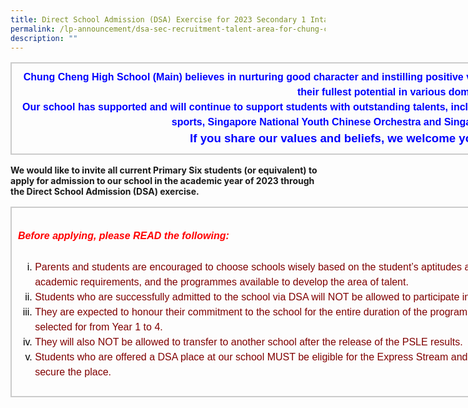 ```yaml
---
title: Direct School Admission (DSA) Exercise for 2023 Secondary 1 Intake
permalink: /lp-announcement/dsa-sec-recruitment-talent-area-for-chung-cheng-high-school-main/
description: ""
---
```

<table border="1" style="box-sizing: border-box; border: 1px solid rgba(0, 0, 0, 0.2); border-collapse: collapse; color: rgb(0, 0, 0); font-family: Montserrat, &quot;Noto Sans SC&quot;, sans-serif; font-size: medium; font-style: normal; font-variant-ligatures: normal; font-variant-caps: normal; font-weight: 400; letter-spacing: normal; orphans: 2; text-align: start; text-transform: none; white-space: normal; widows: 2; word-spacing: 0px; -webkit-text-stroke-width: 0px; text-decoration-thickness: initial; text-decoration-style: initial; text-decoration-color: initial; width: 1230px;"><tbody style="box-sizing: border-box;"><tr style="box-sizing: border-box;"><td style="box-sizing: border-box; padding: 10px; border: 1px solid rgb(204, 204, 204); width: 1229px; text-align: center;"><strong style="box-sizing: border-box; font-weight: bolder;"><span style="box-sizing: border-box; line-height: 1.5; color: rgb(0, 0, 255);">Chung Cheng High School (Main) believes in nurturing good character and instilling positive values in our students, to enable them to strive for and achieve their fullest potential in various domains.</span></strong><br style="box-sizing: border-box;"><strong style="box-sizing: border-box; font-weight: bolder;"><span style="box-sizing: border-box; line-height: 1.5; color: rgb(0, 0, 255);">Our school has supported and will continue to support students with outstanding talents, including National Team or National Youth Team players of various sports, Singapore National Youth Chinese Orchestra and Singapore National Youth Orchestra.</span></strong><br style="box-sizing: border-box;"><span style="box-sizing: border-box; line-height: 1.5; font-size: 14pt;"><strong style="box-sizing: border-box; font-weight: bolder;"><span style="box-sizing: border-box; line-height: 1.5; color: rgb(0, 0, 255);">If you share our values and beliefs, we welcome you to join our big family.</span></strong></span></td></tr></tbody></table>

**We would like to invite all current Primary Six students (or equivalent) to apply for admission to our school in the academic year of 2023 through the Direct School Admission (DSA) exercise.**

<table border="1" style="box-sizing: border-box; border: 1px solid rgba(0, 0, 0, 0.2); border-collapse: collapse; color: rgb(0, 0, 0); font-family: Montserrat, &quot;Noto Sans SC&quot;, sans-serif; font-size: medium; font-style: normal; font-variant-ligatures: normal; font-variant-caps: normal; font-weight: 400; letter-spacing: normal; orphans: 2; text-align: start; text-transform: none; white-space: normal; widows: 2; word-spacing: 0px; -webkit-text-stroke-width: 0px; text-decoration-thickness: initial; text-decoration-style: initial; text-decoration-color: initial; width: 1230px;"><tbody style="box-sizing: border-box;"><tr style="box-sizing: border-box;"><td style="box-sizing: border-box; padding: 10px; border: 1px solid rgb(204, 204, 204); width: 1229px;"><span style="box-sizing: border-box; line-height: 1.5; color: rgb(255, 0, 0);"><h5 style="color:red" align="left">Before applying, please READ the following:</h5></span><p style="box-sizing: border-box; line-height: 1.5; font-weight: 400; color: rgb(30, 30, 30); font-size: 1em;"></p><ol style="box-sizing: border-box; line-height: 1.5; list-style-type: lower-roman;"><li style="box-sizing: border-box;"><span style="box-sizing: border-box; line-height: 1.5; color: rgb(128, 0, 0);">Parents and students are encouraged to choose schools wisely based on the student’s aptitudes and strengths, bearing in mind the schools’ academic and non-academic requirements, and the programmes available to develop the area of talent.</span></li><li style="box-sizing: border-box;"><span style="box-sizing: border-box; line-height: 1.5; color: rgb(128, 0, 0);">Students who are successfully admitted to the school via DSA will NOT be allowed to participate in the annual S1 Posting Exercise to opt for secondary schools.</span></li><li style="box-sizing: border-box;"><span style="box-sizing: border-box; line-height: 1.5; color: rgb(128, 0, 0);">They are expected to honour their commitment to the school for the entire duration of the programme and participate in the activities related to the talent they are selected for from Year 1 to 4.</span></li><li style="box-sizing: border-box;"><span style="box-sizing: border-box; line-height: 1.5; color: rgb(128, 0, 0);">They will also NOT be allowed to transfer to another school after the release of the PSLE results.</span></li><li style="box-sizing: border-box;"><span style="box-sizing: border-box; line-height: 1.5; color: rgb(128, 0, 0);">Students who are offered a DSA place at our school MUST be eligible for the Express Stream and MUST study Higher Chinese as the Mother Tongue Language to secure the place.</span></li></ol></td></tr></tbody></table>